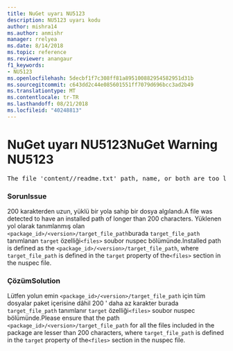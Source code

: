 ```yaml
---
title: NuGet uyarı NU5123
description: NU5123 uyarı kodu
author: mishra14
ms.author: anmishr
manager: rrelyea
ms.date: 8/14/2018
ms.topic: reference
ms.reviewer: anangaur
f1_keywords:
- NU5123
ms.openlocfilehash: 5decbf1f7c308ff81a895100882954582951d31b
ms.sourcegitcommit: c643dd2c44e085601551ff7079d696bcc3ad2b49
ms.translationtype: MT
ms.contentlocale: tr-TR
ms.lasthandoff: 08/21/2018
ms.locfileid: "40248813"
---
```

# <a name="nuget-warning-nu5123"></a><span data-ttu-id="dd576-103">NuGet uyarı NU5123</span><span class="sxs-lookup"><span data-stu-id="dd576-103">NuGet Warning NU5123</span></span>
<pre>The file 'content/<LongPath>/readme.txt' path, name, or both are too long. Your package might not work without long file path support. Please shorten the file path or file name.</pre>

### <a name="issue"></a><span data-ttu-id="dd576-104">Sorun</span><span class="sxs-lookup"><span data-stu-id="dd576-104">Issue</span></span>

<span data-ttu-id="dd576-105">200 karakterden uzun, yüklü bir yola sahip bir dosya algılandı.</span><span class="sxs-lookup"><span data-stu-id="dd576-105">A file was detected to have an installed path of longer than 200 characters.</span></span> <span data-ttu-id="dd576-106">Yüklenen yol olarak tanımlanmış olan `<package_id>/<version>/target_file_path`burada `target_file_path` tanımlanan `target` özelliği`<files>` soubor nuspec bölümünde.</span><span class="sxs-lookup"><span data-stu-id="dd576-106">Installed path is defined as the `<package_id>/<version>/target_file_path`, where `target_file_path` is defined in the `target` property of the`<files>` section in the nuspec file.</span></span>


### <a name="solution"></a><span data-ttu-id="dd576-107">Çözüm</span><span class="sxs-lookup"><span data-stu-id="dd576-107">Solution</span></span>

<span data-ttu-id="dd576-108">Lütfen yolun emin `<package_id>/<version>/target_file_path` için tüm dosyalar paket içerisine dâhil 200 ' daha az karakter burada `target_file_path` tanımlanır `target` özelliği`<files>` soubor nuspec bölümünde.</span><span class="sxs-lookup"><span data-stu-id="dd576-108">Please ensure that the path `<package_id>/<version>/target_file_path` for all the files included in the package are lesser than 200 characters, where `target_file_path` is defined in the `target` property of the`<files>` section in the nuspec file.</span></span>

